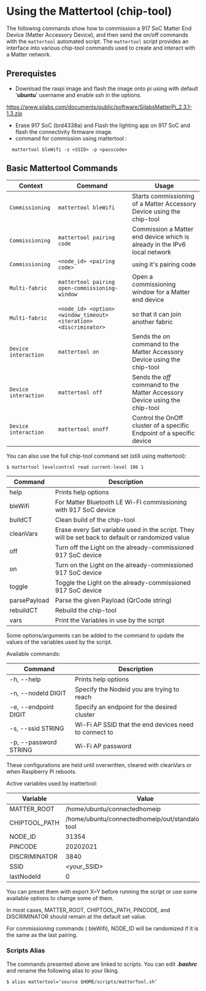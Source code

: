 # Using the Mattertool (chip-tool)

The following commands show how to commission a 917 SoC Matter End Device (Matter Accessory Device), and then send the on/off commands with the `mattertool` automated script. The `mattertool` script provides an interface into various chip-tool commands used to create and interact with a Matter network.

## Prerequistes

- Download the raspi image and flash the image onto pi using with default '**ubuntu**' username and enable ssh in the options.

https://www.silabs.com/documents/public/software/SilabsMatterPi_2.3.1-1.3.zip

- Erase 917 SoC (brd4338a) and Flash the lighting app on 917 SoC and flash the connectivity firmware image.
- command for commission using mattertool :

```shell
  mattertool bleWifi -s <SSID> -p <passcode>
```

## Basic Mattertool Commands

| **Context**          | **Command**                                                       | **Usage**                                                                  |
| -------------------- | ----------------------------------------------------------------- | -------------------------------------------------------------------------- |
| `Commissioning`      | `mattertool bleWifi`                                              | Starts commissioning of a Matter Accessory Device using the chip-tool      |
| `Commissioning`      | `mattertool pairing code`                                         | Commission a Matter end device which is already in the IPv6 local network  |
| `Commissioning`      | `<node_id> <pairing code>`                                        | using it's pairing code                                                    |
| `Multi-fabric`       | `mattertool pairing open-commissioning-window`                    | Open a commissioning window for a Matter end device                        |
| `Multi-fabric`       | `<node_id> <option> <window_timeout> <iteration> <discriminator>` | so that it can join another fabric                                         |
| `Device interaction` | `mattertool on`                                                   | Sends the _on_ command to the Matter Accessory Device using the chip-tool  |
| `Device interaction` | `mattertool off`                                                  | Sends the _off_ command to the Matter Accessory Device using the chip-tool |
| `Device interaction` | `mattertool onoff`                                                | Control the OnOff cluster of a specific Endpoint of a specific device      |

You can also use the full chip-tool command set (still using mattertool):

```shell
$ mattertool levelcontrol read current-level 106 1
```

| **Command**  | **Description**                                                                                   |
| ------------ | ------------------------------------------------------------------------------------------------- |
| help         | Prints help options                                                                               |
| bleWifi      | For Matter Bluetooth LE Wi-FI commissioning with 917 SoC device                                   |
| buildCT      | Clean build of the chip-tool                                                                      |
| cleanVars    | Erase every Set variable used in the script. They will be set back to default or randomized value |
| off          | Turn off the Light on the already-commissioned 917 SoC device                                     |
| on           | Turn on the Light on the already-commissioned 917 SoC device                                      |
| toggle       | Toggle the Light on the already-commissioned 917 SoC device                                       |
| parsePayload | Parse the given Payload (QrCode string)                                                           |
| rebuildCT    | Rebuild the chip-tool                                                                             |
| vars         | Print the Variables in use by the script                                                          |

Some options/arguments can be added to the command to update the values of the variables used by the script.

Available commands:

| **Command**           | **Description**                                       |
| --------------------- | ----------------------------------------------------- |
| -h, --help            | Prints help options                                   |
| -n, --nodeId DIGIT    | Specify the Nodeid you are trying to reach            |
| -e, --endpoint DIGIT  | Specify an endpoint for the desired cluster           |
| -s, --ssid STRING     | Wi-Fi AP SSID that the end devices need to connect to |
| -p, --password STRING | Wi-Fi AP password                                     |

These configurations are held until overwritten, cleared with cleanVars or when Raspberry Pi reboots.

Active variables used by mattertool:

| **Variable**  | **Value**                                             |
| ------------- | ----------------------------------------------------- |
| MATTER_ROOT   | /home/ubuntu/connectedhomeip                          |
| CHIPTOOL_PATH | /home/ubuntu/connectedhomeip/out/standalone/chip-tool |
| NODE_ID       | 31354                                                 |
| PINCODE       | 20202021                                              |
| DISCRIMINATOR | 3840                                                  |
| SSID          | \<your_SSID>                                          |
| lastNodeId    | 0                                                     |

You can preset them with export X=Y before running the script or use some available options to change some of them.

In most cases, MATTER_ROOT, CHIPTOOL_PATH, PINCODE, and DISCRIMINATOR should remain at the default set value.

For commissioning commands ( bleWifi), NODE_ID will be randomized if it is the same as the last pairing.

### Scripts Alias

The commands presented above are linked to scripts. You can edit **_.bashrc_** and rename the following alias to your liking.

```shell
$ alias mattertool=‘source $HOME/scripts/matterTool.sh’
```

